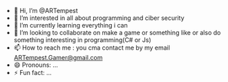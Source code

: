 - 👋 Hi, I’m @ARTempest
- 👀 I’m interested in all about programming and ciber security
- 🌱 I’m currently learning everything i can
- 💞️ I’m looking to collaborate on make a game or something like or also do something interesting in programming(C# or Js)
- 📫 How to reach me : you cma contact me by my email ARTempest.Gamer@gmail.com
- 😄 Pronouns: ...
- ⚡ Fun fact: ...

<!---
ARTempest/ARTempest is a ✨ special ✨ repository because its `README.md` (this file) appears on your GitHub profile.
You can click the Preview link to take a look at your changes.
--->
